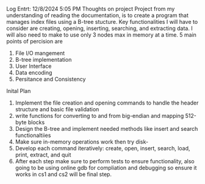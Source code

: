 Log Entrt: 12/8/2024 5:05 PM
Thoughts on project
Project from my understanding of reading the documentation, is to create a program that manages index files using a 
B-tree stucture. Key functionalities I will have to consider are creating, opening, inserting, searching, and extracting data.
I will also need to make to use only 3 nodes max in memory at a time. 
5 main points of percision are
1. File I/O mangement
2. B-tree implementation
3. User Interface
4. Data encoding
5. Persitance and Consistency

Inital Plan
1. Implement the file creation and opening commands to handle the header structure and basic file validation
2. write functions for converting to and from big-endian and mapping 512-byte blocks
3. Design the B-tree and implement needed methods like insert and search functionaltiies
4. Make sure in-memory operations work then try disk-
5. Develop each command iteratively: create, open, insert, search, load, print, extract, and quit
6. After each step make sure to perform tests to ensure functionality, also going to be using online gdb for compliation and
   debugging so ensure it works in cs1 and cs2 will be final step.
